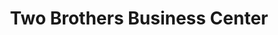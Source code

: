 ---
title: "Two Brothers Business Center"
url: /gbarnga/two-brothers-business-center-gst-road/
shop: convenience
---
